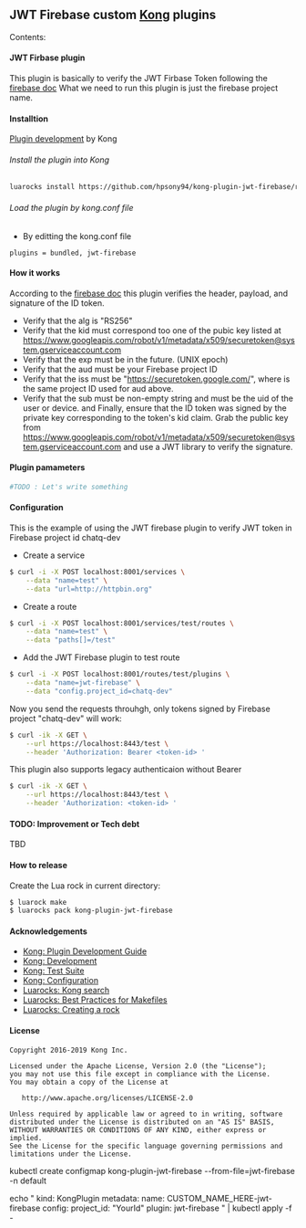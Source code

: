 ## JWT Firebase custom [Kong](https://www.getkong.org) plugins

Contents:
#### JWT Firbase plugin
This plugin is basically to verify the JWT Firbase Token following the [firebase doc](https://firebase.google.com/docs/auth/admin/verify-id-tokens)
What we need to run this plugin is just the firebase project name.

#### Installtion
[Plugin development](https://docs.konghq.com/0.14.x/plugin-development/distribution/) by Kong
###### Install the plugin into Kong
```bash
luarocks install https://github.com/hpsony94/kong-plugin-jwt-firebase/releases/download/1.0.0-1/kong-plugin-jwt-firebase-1.0.0-1.all.rock
```
###### Load the plugin by kong.conf file
- By editting the kong.conf file 
```
plugins = bundled, jwt-firebase
```

#### How it works
According to the [firebase doc](https://firebase.google.com/docs/auth/admin/verify-id-tokens) this plugin verifies the header, payload, and signature of the ID token.
- Verify that the alg is "RS256"
- Verify that the kid must correspond too one of the pubic key listed at https://www.googleapis.com/robot/v1/metadata/x509/securetoken@system.gserviceaccount.com
- Verify that the exp must be in the future. (UNIX epoch)
- Verify that the aud must be your Firebase project ID
- Verify that the iss must be "https://securetoken.google.com/<projectId>", where <projectId> is the same project ID used for aud above.
- Verify that the sub must be non-empty string and must be the uid of the user or device.
and Finally, ensure that the ID token was signed by the private key corresponding to the token's kid claim. 
Grab the public key from https://www.googleapis.com/robot/v1/metadata/x509/securetoken@system.gserviceaccount.com 
and use a JWT library to verify the signature. 

#### Plugin pamameters
```sh
#TODO : Let's write something
```

#### Configuration
This is the example of using the JWT firebase plugin to verify JWT token in Firebase project id chatq-dev
- Create a service
```sh
$ curl -i -X POST localhost:8001/services \
    --data "name=test" \
    --data "url=http://httpbin.org"
```
- Create a route
```sh
$ curl -i -X POST localhost:8001/services/test/routes \
    --data "name=test" \
    --data "paths[]=/test"
```
- Add the JWT Firebase plugin to test route
```sh
$ curl -i -X POST localhost:8001/routes/test/plugins \
    --data "name=jwt-firebase" \
    --data "config.project_id=chatq-dev"
```

Now you send the requests throuhgh, only tokens signed by Firebase project "chatq-dev" will work:
```sh
$ curl -ik -X GET \
    --url https://localhost:8443/test \
    --header 'Authorization: Bearer <token-id> '
```
This plugin also supports legacy authenticaion without Bearer
```sh
$ curl -ik -X GET \
    --url https://localhost:8443/test \
    --header 'Authorization: <token-id> '
```

#### TODO: Improvement or Tech debt
TBD

#### How to release
Create the Lua rock in current directory:
```sh
$ luarock make
$ luarocks pack kong-plugin-jwt-firebase
```

#### Acknowledgements
- [Kong: Plugin Development Guide](https://getkong.org/docs/latest/plugin-development/)
- [Kong: Development](https://github.com/Mashape/kong/blob/master/README.md#development)
- [Kong: Test Suite](https://github.com/Mashape/kong#tests)
- [Kong: Configuration](kong-docs-config)
- [Luarocks: Kong search](https://luarocks.org/search?q=kong)
- [Luarocks: Best Practices for Makefiles](https://github.com/keplerproject/luarocks/wiki/Recommended-practices-for-Makefiles)
- [Luarocks: Creating a rock](https://github.com/keplerproject/luarocks/wiki/Creating-a-rock)

#### License
```
Copyright 2016-2019 Kong Inc.

Licensed under the Apache License, Version 2.0 (the "License");
you may not use this file except in compliance with the License.
You may obtain a copy of the License at

   http://www.apache.org/licenses/LICENSE-2.0

Unless required by applicable law or agreed to in writing, software
distributed under the License is distributed on an "AS IS" BASIS,
WITHOUT WARRANTIES OR CONDITIONS OF ANY KIND, either express or implied.
See the License for the specific language governing permissions and
limitations under the License.
```


kubectl create configmap kong-plugin-jwt-firebase --from-file=jwt-firebase -n default   


echo "
                              kind: KongPlugin
                              metadata:
                                name: CUSTOM_NAME_HERE-jwt-firebase
                              config:
                                project_id: "YourId"
                              plugin: jwt-firebase
                              " | kubectl apply -f -


